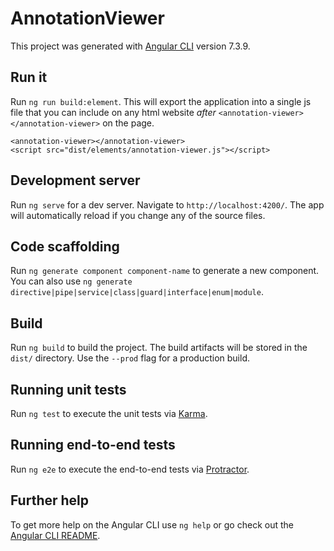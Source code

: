# AnnotationViewer

This project was generated with [Angular CLI](https://github.com/angular/angular-cli) version 7.3.9.

## Run it

Run `ng run build:element`. This will export the application into a single js file that you can include on any html website *after* `<annotation-viewer></annotation-viewer>` on the page.

```
<annotation-viewer></annotation-viewer>
<script src="dist/elements/annotation-viewer.js"></script>
```

## Development server

Run `ng serve` for a dev server. Navigate to `http://localhost:4200/`. The app will automatically reload if you change any of the source files.

## Code scaffolding

Run `ng generate component component-name` to generate a new component. You can also use `ng generate directive|pipe|service|class|guard|interface|enum|module`.

## Build

Run `ng build` to build the project. The build artifacts will be stored in the `dist/` directory. Use the `--prod` flag for a production build.

## Running unit tests

Run `ng test` to execute the unit tests via [Karma](https://karma-runner.github.io).

## Running end-to-end tests

Run `ng e2e` to execute the end-to-end tests via [Protractor](http://www.protractortest.org/).

## Further help

To get more help on the Angular CLI use `ng help` or go check out the [Angular CLI README](https://github.com/angular/angular-cli/blob/master/README.md).
